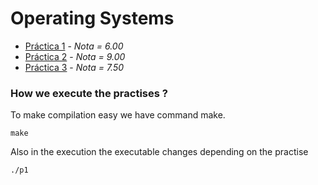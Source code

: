 # Operating Systems 

- [Práctica 1](https://github.com/bvarelai/SO/tree/main/P1) -  _Nota = 6.00_ 
- [Práctica 2](https://github.com/bvarelai/SO/tree/main/P2) -  _Nota = 9.00_
- [Práctica 3](https://github.com/bvarelai/SO/tree/main/P3) -  _Nota = 7.50_

### How we execute the practises ?

To make compilation easy we have command make.

```
make
```
Also in the execution the executable changes depending on the practise

```
./p1
```



